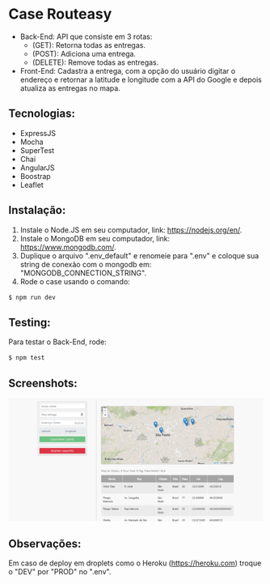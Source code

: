 # Case Routeasy

- Back-End: API que consiste em 3 rotas:
    - (GET): Retorna todas as entregas.
    - (POST): Adiciona uma entrega.
    - (DELETE): Remove todas as entregas.
- Front-End: Cadastra a entrega, com a opção do usuário digitar o endereço e retornar a latitude e longitude com a API do Google e depois atualiza as entregas no mapa.

## Tecnologias:
* ExpressJS
* Mocha
* SuperTest
* Chai
* AngularJS
* Boostrap
* Leaflet

## Instalação:

1. Instale o Node.JS em seu computador, link: https://nodejs.org/en/.
2. Instale o MongoDB em seu computador, link: https://www.mongodb.com/.
3. Duplique o arquivo ".env_default" e renomeie para ".env" e coloque sua string de conexão com o mongodb em: "MONGODB_CONNECTION_STRING".
4. Rode o case usando o comando:

```sh
$ npm run dev
```

## Testing:

Para testar o Back-End, rode:

```sh
$ npm test
```

## Screenshots:

![](images/01.jpg)

## Observações:

Em caso de deploy em droplets como o Heroku (https://heroku.com) troque o "DEV" por "PROD" no ".env".
